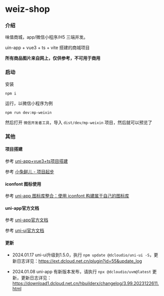 # weiz-shop

### 介绍

味值商城，app/微信小程序/H5 三端并发。

uin-app + vue3 + ts + vite 搭建的商城项目

**所有商品图片来自网上，仅供参考，不可用于商用**

### 启动

安装

```shell
npm i
```

运行，以微信小程序为例

```shell
npm run dev:mp-weixin
```

然后打开 `微信开发者工具`，导入 `dist/dev/mp-weixin` 项目，然后就可以预览了

### 其他

#### 项目搭建

参考 [uni-app+vue3+ts项目搭建](https://weizwz.com/posts/f1579949.html)

参考 [小兔鲜儿 - 项目起步](https://megasu.gitee.io/uni-app-shop-note/rabbit-shop/)

#### iconfont 图标使用

参考 [uni-app 图标库整合：使用 iconfont 构建属于自己的图标库](https://juejin.cn/post/7314121672886075443)

#### uni-app官方文档

参考 [uni-app官方文档](https://uniapp.dcloud.net.cn/)

参考 [uni-ui官方文档](https://uniapp.dcloud.net.cn/component/uniui/uni-ui.html)

#### 更新

- 2024.01.17
  uni-ui升级到1.5.0，执行 `npm update @dcloudio/uni-ui -S`，更新日志详见：https://ext.dcloud.net.cn/plugin?id=55&update_log

- 2024.01.08
  uni-app 有新版本发布，请执行 `npx @dcloudio/uvm@latest` 更新，更新日志详见：https://download1.dcloud.net.cn/hbuilderx/changelog/3.99.2023122611.html
